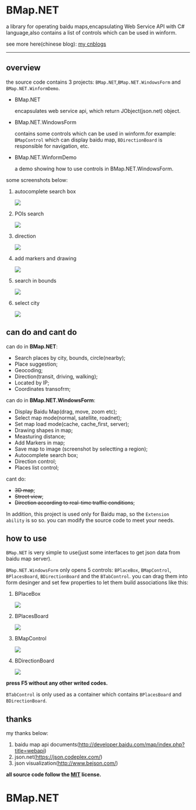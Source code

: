 # BMap.NET
a library for operating baidu maps,encapsulating Web Service API 
with C# language,also contains a list of controls which can be used in
winform.

see more here(chinese blog): [my cnblogs][0]

---
## overview
the source code contains 3 projects: `BMap.NET`,`BMap.NET.WindowsForm` and 
`BMap.NET.WinformDemo`.
- BMap.NET

	encapsulates web service api, which return JObject(json.net) object.
- BMap.NET.WindowsForm

	contains some controls which can be used in winform.for example:
	`BMapControl` which can display baidu map, `BDirectionBoard` is responsible
	for navigation, etc.
	
- BMap.NET.WinformDemo

	a demo showing how to use controls in BMap.NET.WindowsForm.
	
some screenshots below:

1. autocomplete search box

	![][2]
2. POIs search

	![][3]
3. direction

	![][4]	
4. add markers and drawing

	![][5]
5. search in bounds

	![][6]
6. select city

	![][7] 

## can do and cant do
can do in **BMap.NET**:
- Search places by city, bounds, circle(nearby);
- Place suggestion;
- Geocoding;
- Direction(transit, driving, walking);
- Located by IP;
- Coordinates transofrm;

can do in **BMap.NET.WindowsForm**:
- Display Baidu Map(drag, move, zoom etc);
- Select map mode(normal, satellite, roadnet);
- Set map load mode(cache, cache_first, server);
- Drawing shapes in map;
- Measturing distance;
- Add Markers in map;
- Save map to image (screenshot by selectting a region);
- Autocomplete search box;
- Direction control;
- Places list control;

cant do:

- ~~3D map~~;
- ~~Street view~~;
- ~~Direction according to real-time traffic conditions~~;

In addition, this project is used only for Baidu map, so the `Extension ability`
is so so. you can modify the source code to meet your needs.

## how to use
`BMap.NET` is very simple to use(just some interfaces to get json data 
from baidu map server). 

`BMap.NET.WindowsForm` only opens 5 controls: `BPlaceBox`, `BMapControl`, 
`BPlacesBoard`, `BDirectionBoard` and the `BTabControl`. you can drag them into
form desinger and set few properties to let them build associations like this:

1. BPlaceBox

	![][8]
2. BPlacesBoard

	![][9]
3. BMapControl

	![][10]
4. BDirectionBoard

	![][11]

**press F5 without any other writed codes.**

`BTabControl` is only used as a container which contains `BPlacesBoard` and 
`BDirectionBoard`.

## thanks
my thanks below:

1. baidu map api documents(http://developer.baidu.com/map/index.php?title=webapi)
2. json.net(https://json.codeplex.com/)
3. json visualization(http://www.bejson.com/)


**all source code follow the [MIT][1] license.**

[0]: http://www.cnblogs.com/xiaozhi_5638/
[1]: https://zh.wikipedia.org/wiki/MIT%E8%A8%B1%E5%8F%AF%E8%AD%89
[2]: https://github.com/sherlockchou86/BMap.NET/blob/master/Asserts/B3.png
[3]: https://github.com/sherlockchou86/BMap.NET/blob/master/Asserts/B1.jpg
[4]: https://github.com/sherlockchou86/BMap.NET/blob/master/Asserts/B2.jpg
[5]: https://github.com/sherlockchou86/BMap.NET/blob/master/Asserts/B4.jpg
[6]: https://github.com/sherlockchou86/BMap.NET/blob/master/Asserts/B5.jpg
[7]: https://github.com/sherlockchou86/BMap.NET/blob/master/Asserts/B6.jpg
[8]: https://github.com/sherlockchou86/BMap.NET/blob/master/Asserts/b14.png
[9]: https://github.com/sherlockchou86/BMap.NET/blob/master/Asserts/b12.png
[10]: https://github.com/sherlockchou86/BMap.NET/blob/master/Asserts/b13.png
[11]: https://github.com/sherlockchou86/BMap.NET/blob/master/Asserts/b15.png


# BMap.NET
